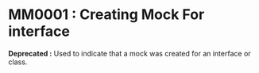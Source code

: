 ﻿# MM0001 : Creating Mock For interface

__Deprecated :__ Used to indicate that a mock was created for an interface or class.
